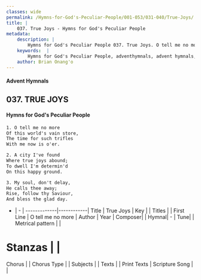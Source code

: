 ```yaml
---
classes: wide
permalink: /Hymns-for-God's-Peculiar-People/001-053/031-040/True-Joys/
title: |
    037. True Joys - Hymns for God's Peculiar People
metadata:
    description: |
        Hymns for God's Peculiar People 037. True Joys. O tell me no more Of this world's vain store, The time for such trifles With me now is o'er.  
    keywords:  |
        Hymns for God's Peculiar People, adventhymnals, advent hymnals, True Joys, O tell me no more. 
    author: Brian Onang'o
---
```

#### Advent Hymnals
## 037. TRUE JOYS
####  Hymns for God's Peculiar People
```txt
1. O tell me no more
Of this world's vain store,
The time for such trifles
With me now is o'er.

2. A city I've found
Where true joys abound;
To dwell I'm determin'd
On this happy ground.

3. My soul, don't delay,
He calls thee away;
Rise, follow thy Saviour,
And bless the glad day.


```
- |   -  |
-------------|------------|
Title | True Joys |
Key |  |
Titles |  |
First Line | O tell me no more |
Author | 
Year | 
Composer|  |
Hymnal|  - |
Tune|  |
Metrical pattern | |
# Stanzas |  |
Chorus |  |
Chorus Type |  |
Subjects |  |
Texts |  |
Print Texts | 
Scripture Song |  |
    
